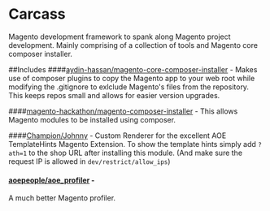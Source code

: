 Carcass
=======
Magento development framework to spank along Magento project development. Mainly comprising of a collection of tools and Magento core composer installer.

##Includes
####[aydin-hassan/magento-core-composer-installer](https://github.com/AydinHassan/magento-core-composer-installer) - 
Makes use of composer plugins to copy the Magento app to your web root while modifying the .gitignore to exlclude Magento's files from the repository. This keeps repos small and allows for easier version upgrades.

####[magento-hackathon/magento-composer-installer](https://github.com/magento-hackathon/magento-composer-installer) - 
This allows Magento modules to be installed using composer.

####[Champion/Johnny]() - 
Custom Renderer for the excellent AOE TemplateHints Magento Extension. To show the template hints simply add `?ath=1` to the shop URL after installing this module. (And make sure the request IP is allowed in `dev/restrict/allow_ips`)

#### [aoepeople/aoe_profiler](https://github.com/AOEpeople/Aoe_Profiler) -
A much better Magento profiler.
